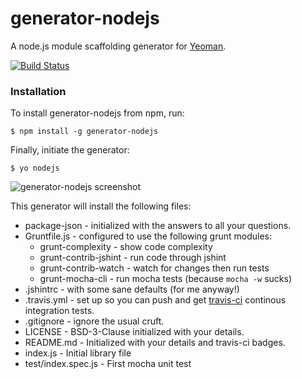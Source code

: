 # generator-nodejs

A node.js module scaffolding generator for [Yeoman](http://yeoman.io).

[![Build Status](https://secure.travis-ci.org/eugeneware/generator-nodejs.png?branch=master)](https://travis-ci.org/eugeneware/generator-nodejs)

### Installation

To install generator-nodejs from npm, run:

```
$ npm install -g generator-nodejs
```

Finally, initiate the generator:

```
$ yo nodejs
```

![generator-nodejs screenshot](https://raw.github.com/eugeneware/generator-nodejs/master/screenshot.png)

This generator will install the following files:

* package-json - initialized with the answers to all your questions.
* Gruntfile.js - configured to use the following grunt modules:
    * grunt-complexity - show code complexity
    * grunt-contrib-jshint - run code through jshint
    * grunt-contrib-watch - watch for changes then run tests
    * grunt-mocha-cli - run mocha tests (because `mocha -w` sucks)
* .jshintrc - with some sane defaults (for me anyway!)
* .travis.yml - set up so you can push and get [travis-ci](http://travis-ci.org)
   continous integration tests.
* .gitignore - ignore the usual cruft.
* LICENSE - BSD-3-Clause initialized with your details.
* README.md - Initialized with your details and travis-ci badges.
* index.js - Initial library file
* test/index.spec.js - First mocha unit test

